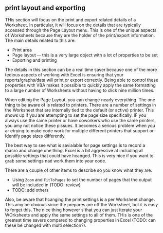 ## print layout and exporting

THis section will focus on the print and export related details of a Worksheet. In particular, it will focus on the details that are typically accessed through the Page Layout menu. This is one of the unique aspects of Worksheets because they are the holder of the print/export information. The main details related to this are:

- Print area
- Page layout -- this is a very large object with a lot of properties to be set
- Exporting and printing

The details in this section can be a real time saver because one of the more tedious aspects of working with Excel is ensuring that your reports/graphs/data will print or export correctly. Being able to control these properties with VBA makes it possible to quickly apply the same formatting to a large number of Worksheets without having to click nine million times.

When editing the Page Layout, you can change nearly everything. The one thing to be aware of is related to printers. There are a number of settings in the Worksheet that are internally tied to the default (or active) printer. This shows up if you are attempting to set the page size specifically. IF you always use the same printer or have coworkers who use the same printers, you amy not notice these pissues. It becomes a serious problem when you ar etrying to make code work for multiple different printers that support or identify page sizes differently.

The best way to see what is savialable for page settings is to record a macro and change one thing. Excel is a bit aggressive at including all possible settings that could have hcanged. This is very nice if you want to grab some settings nad work them into your code.

There are a couple of other items to describe so you know what they are:

- Using `Zoom` and `FitToPages` to set the number of pages that the output will be included in (TODO: review)
- TODO: add others

Also, be aware that hcanging the print settings is a per Worksheet change. This amy be obvious since the prepares are off the Worksheet, but it is easy to forget this. The nice thing however s that you can just iterate your WOrksheets and apply the same settings to all of them. THis is one of the greatest time savers compared to changing properties in Excel (TODO: can these be changed with multi selection?).
